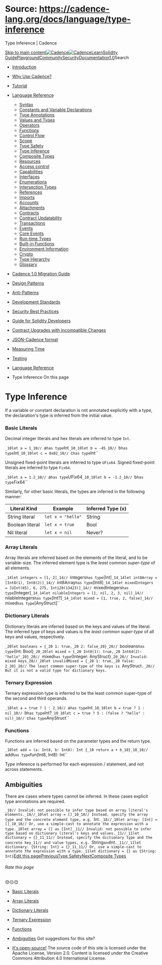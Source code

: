 # Source: https://cadence-lang.org/docs/language/type-inference




Type Inference | Cadence




[Skip to main content](#__docusaurus_skipToContent_fallback)[![Cadence](/img/logo.svg)![Cadence](/img/logo.svg)](/)[Learn](/learn)[Solidity Guide](/docs/solidity-to-cadence)[Playground](https://play.flow.com/)[Community](/community)[Security](https://flow.com/flow-responsible-disclosure/)[Documentation](/docs/)[1.0](/docs/)Search

* [Introduction](/docs/)
* [Why Use Cadence?](/docs/why)
* [Tutorial](/docs/tutorial/first-steps)
* [Language Reference](/docs/language/)
  + [Syntax](/docs/language/syntax)
  + [Constants and Variable Declarations](/docs/language/constants-and-variables)
  + [Type Annotations](/docs/language/type-annotations)
  + [Values and Types](/docs/language/values-and-types)
  + [Operators](/docs/language/operators)
  + [Functions](/docs/language/functions)
  + [Control Flow](/docs/language/control-flow)
  + [Scope](/docs/language/scope)
  + [Type Safety](/docs/language/type-safety)
  + [Type Inference](/docs/language/type-inference)
  + [Composite Types](/docs/language/composite-types)
  + [Resources](/docs/language/resources)
  + [Access control](/docs/language/access-control)
  + [Capabilities](/docs/language/capabilities)
  + [Interfaces](/docs/language/interfaces)
  + [Enumerations](/docs/language/enumerations)
  + [Intersection Types](/docs/language/intersection-types)
  + [References](/docs/language/references)
  + [Imports](/docs/language/imports)
  + [Accounts](/docs/language/accounts/)
  + [Attachments](/docs/language/attachments)
  + [Contracts](/docs/language/contracts)
  + [Contract Updatability](/docs/language/contract-updatability)
  + [Transactions](/docs/language/transactions)
  + [Events](/docs/language/events)
  + [Core Events](/docs/language/core-events)
  + [Run-time Types](/docs/language/run-time-types)
  + [Built-in Functions](/docs/language/built-in-functions)
  + [Environment Information](/docs/language/environment-information)
  + [Crypto](/docs/language/crypto)
  + [Type Hierarchy](/docs/language/type-hierarchy)
  + [Glossary](/docs/language/glossary)
* [Cadence 1.0 Migration Guide](/docs/cadence-migration-guide/)
* [Design Patterns](/docs/design-patterns)
* [Anti-Patterns](/docs/anti-patterns)
* [Development Standards](/docs/project-development-tips)
* [Security Best Practices](/docs/security-best-practices)
* [Guide for Solidity Developers](/docs/solidity-to-cadence)
* [Contract Upgrades with Incompatible Changes](/docs/contract-upgrades)
* [JSON-Cadence format](/docs/json-cadence-spec)
* [Measuring Time](/docs/measuring-time)
* [Testing](/docs/testing-framework)


* [Language Reference](/docs/language/)
* Type Inference
On this page
# Type Inference

If a variable or constant declaration is not annotated explicitly with a type,
the declaration's type is inferred from the initial value.

### Basic Literals[​](#basic-literals "Direct link to Basic Literals")

Decimal integer literals and hex literals are inferred to type `Int`.

 `_10let a = 1_10// `a` has type `Int`_10_10let b = -45_10// `b` has type `Int`_10_10let c = 0x02_10// `c` has type `Int``

Unsigned fixed-point literals are inferred to type `UFix64`.
Signed fixed-point literals are inferred to type `Fix64`.

 `_10let a = 1.2_10// `a` has type `UFix64`_10_10let b = -1.2_10// `b` has type `Fix64``

Similarly, for other basic literals, the types are inferred in the following manner:

| Literal Kind | Example | Inferred Type (x) |
| --- | --- | --- |
| String literal | `let x = "hello"` | String |
| Boolean literal | `let x = true` | Bool |
| Nil literal | `let x = nil` | Never? |

### Array Literals[​](#array-literals "Direct link to Array Literals")

Array literals are inferred based on the elements of the literal, and to be variable-size.
The inferred element type is the *least common super-type* of all elements.

 `_14let integers = [1, 2]_14// `integers` has type `[Int]`_14_14let int8Array = [Int8(1), Int8(2)]_14// `int8Array` has type `[Int8]`_14_14let mixedIntegers = [UInt(65), 6, 275, Int128(13423)]_14// `mixedIntegers` has type `[Integer]`_14_14let nilableIntegers = [1, nil, 2, 3, nil]_14// `nilableIntegers` has type `[Int?]`_14_14let mixed = [1, true, 2, false]_14// `mixed` has type `[AnyStruct]``
### Dictionary Literals[​](#dictionary-literals "Direct link to Dictionary Literals")

Dictionary literals are inferred based on the keys and values of the literal.
The inferred type of keys and values is the *least common super-type* of all keys and values, respectively.

 `_20let booleans = {_20 1: true,_20 2: false_20}_20// `booleans` has type `{Int: Bool}`_20_20let mixed = {_20 Int8(1): true,_20 Int64(2): "hello"_20}_20// `mixed` has type `{Integer: AnyStruct}`_20_20// Invalid: mixed keys_20//_20let invalidMixed = {_20 1: true,_20 false: 2_20}_20// The least common super-type of the keys is `AnyStruct`._20// But it is not a valid type for dictionary keys.`
### Ternary Expression[​](#ternary-expression "Direct link to Ternary Expression")

Ternary expression type is inferred to be the least common super-type of the second and third operands.

 `_10let a = true ? 1 : 2_10// `a` has type `Int`_10_10let b = true ? 1 : nil_10// `b` has type `Int?`_10_10let c = true ? 5 : (false ? "hello" : nil)_10// `c` has type `AnyStruct``
### Functions[​](#functions "Direct link to Functions")

Functions are inferred based on the parameter types and the return type.

 `_10let add = (a: Int8, b: Int8): Int {_10 return a + b_10}_10_10// `add` has type `fun(Int8, Int8): Int``

Type inference is performed for each expression / statement, and not across statements.

## Ambiguities[​](#ambiguities "Direct link to Ambiguities")

There are cases where types cannot be inferred.
In these cases explicit type annotations are required.

 `_10// Invalid: not possible to infer type based on array literal's elements._10//_10let array = []_10_10// Instead, specify the array type and the concrete element type, e.g. `Int`._10//_10let array: [Int] = []_10_10// Or, use a simple-cast to annotate the expression with a type._10let array = [] as [Int]`
 `_11// Invalid: not possible to infer type based on dictionary literal's keys and values._11//_11let dictionary = {}_11_11// Instead, specify the dictionary type and the concrete key_11// and value types, e.g. `String` and `Int`._11//_11let dictionary: {String: Int} = {}_11_11// Or, use a simple-cast to annotate the expression with a type._11let dictionary = {} as {String: Int}`[Edit this page](https://github.com/onflow/cadence-lang.org/tree/main/docs/language/type-inference.md)[PreviousType Safety](/docs/language/type-safety)[NextComposite Types](/docs/language/composite-types)
###### Rate this page

😞😐😊

* [Basic Literals](#basic-literals)
* [Array Literals](#array-literals)
* [Dictionary Literals](#dictionary-literals)
* [Ternary Expression](#ternary-expression)
* [Functions](#functions)
* [Ambiguities](#ambiguities)
Got suggestions for this site? 

* [It's open-source!](https://github.com/onflow/cadence-lang.org)
The source code of this site is licensed under the Apache License, Version 2.0.
Content is licensed under the Creative Commons Attribution 4.0 International License.

